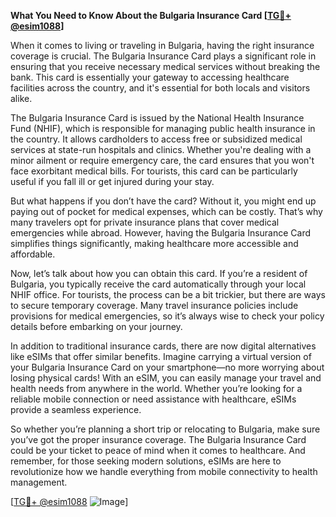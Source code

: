 **What You Need to Know About the Bulgaria Insurance Card [[TG💪+ @esim1088](https://t.me/s/esim1088)]**

When it comes to living or traveling in Bulgaria, having the right insurance coverage is crucial. The Bulgaria Insurance Card plays a significant role in ensuring that you receive necessary medical services without breaking the bank. This card is essentially your gateway to accessing healthcare facilities across the country, and it's essential for both locals and visitors alike.

The Bulgaria Insurance Card is issued by the National Health Insurance Fund (NHIF), which is responsible for managing public health insurance in the country. It allows cardholders to access free or subsidized medical services at state-run hospitals and clinics. Whether you're dealing with a minor ailment or require emergency care, the card ensures that you won't face exorbitant medical bills. For tourists, this card can be particularly useful if you fall ill or get injured during your stay.

But what happens if you don’t have the card? Without it, you might end up paying out of pocket for medical expenses, which can be costly. That’s why many travelers opt for private insurance plans that cover medical emergencies while abroad. However, having the Bulgaria Insurance Card simplifies things significantly, making healthcare more accessible and affordable.

Now, let’s talk about how you can obtain this card. If you’re a resident of Bulgaria, you typically receive the card automatically through your local NHIF office. For tourists, the process can be a bit trickier, but there are ways to secure temporary coverage. Many travel insurance policies include provisions for medical emergencies, so it’s always wise to check your policy details before embarking on your journey.

In addition to traditional insurance cards, there are now digital alternatives like eSIMs that offer similar benefits. Imagine carrying a virtual version of your Bulgaria Insurance Card on your smartphone—no more worrying about losing physical cards! With an eSIM, you can easily manage your travel and health needs from anywhere in the world. Whether you’re looking for a reliable mobile connection or need assistance with healthcare, eSIMs provide a seamless experience.

So whether you’re planning a short trip or relocating to Bulgaria, make sure you’ve got the proper insurance coverage. The Bulgaria Insurance Card could be your ticket to peace of mind when it comes to healthcare. And remember, for those seeking modern solutions, eSIMs are here to revolutionize how we handle everything from mobile connectivity to health management.

[[TG💪+ @esim1088](https://t.me/s/esim1088) ![Image](https://i.postimg.cc/Y0z9fWf4/image.png)]